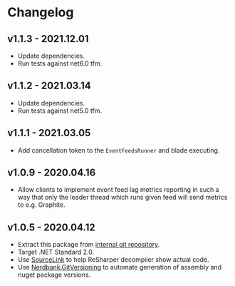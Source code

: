 # Changelog

## v1.1.3 - 2021.12.01
- Update dependencies.
- Run tests against net6.0 tfm.

## v1.1.2 - 2021.03.14
- Update dependencies.
- Run tests against net5.0 tfm.

## v1.1.1 - 2021.03.05
- Add cancellation token to the `EventFeedsRunner` and blade executing.

## v1.0.9 - 2020.04.16
- Allow clients to implement event feed lag metrics reporting in such a way 
  that only the leader thread which runs given feed will send metrics to e.g. Graphite.

## v1.0.5 - 2020.04.12
- Extract this package from [internal git repository](https://git.skbkontur.ru/edi/edi/tree/c600d6072e243a4302a73bacc5629f560fd25779/Core/EventFeeds).
- Target .NET Standard 2.0.
- Use [SourceLink](https://github.com/dotnet/sourcelink) to help ReSharper decompiler show actual code.
- Use [Nerdbank.GitVersioning](https://github.com/AArnott/Nerdbank.GitVersioning) to automate generation of assembly and nuget package versions.
